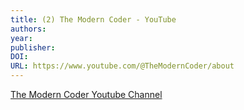 ```yaml
---
title: (2) The Modern Coder - YouTube
authors: 
year: 
publisher: 
DOI: 
URL: https://www.youtube.com/@TheModernCoder/about
---
```


[The Modern Coder Youtube Channel](https://www.youtube.com/@TheModernCoder/about)


